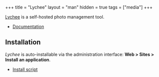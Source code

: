 +++
title = "Lychee"
layout = "man"
hidden = true
tags = ["media"]
+++

[Lychee](https://lycheeorg.github.io/) is a self-hosted photo management tool.

- [Documentation](https://lycheeorg.github.io/docs/)

## Installation

*Lychee* is auto-installable via the administration interface: **Web > Sites > Install an application**.

- [Install script](https://admin.alwaysdata.com/site/application/script/159/detail/)
